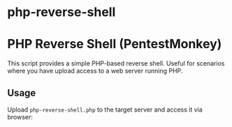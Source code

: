 # php-reverse-shell
# PHP Reverse Shell (PentestMonkey)

This script provides a simple PHP-based reverse shell. Useful for scenarios where you have upload access to a web server running PHP.

## Usage
Upload `php-reverse-shell.php` to the target server and access it via browser:
